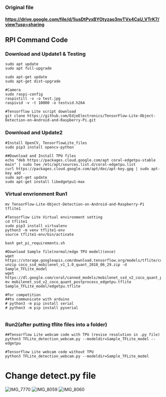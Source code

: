 ### Original file
#### https://drive.google.com/file/d/1iusDtPvxBYOtyzao3nvTVx4CaU_VTrK7/view?usp=sharing
## RPI Command Code
### Download and Update1 & Testing
~~~
sudo apt update
sudo apt full-upgrade

sudo apt-get update
sudo apt-get dist-upgrade

#Camera
sudo raspi-config 
raspistill -v -o test.jpg
raspivid -v -t 10000 -o testvid.h264

#Tensorflow Lite script download
git clone https://github.com/EdjeElectronics/TensorFlow-Lite-Object-Detection-on-Android-and-Raspberry-Pi.git
~~~

### Download and Update2
~~~
#Install OpenCV, TensorflowLite_files
sudo pip3 install opencv-python 

##Download and Install TPU files
echo "deb https://packages.cloud.google.com/apt coral-edgetpu-stable main" | sudo tee /etc/apt/sources.list.d/coral-edgetpu.list
curl https://packages.cloud.google.com/apt/doc/apt-key.gpg | sudo apt-key add -
sudo apt-get update
sudo apt-get install libedgetpu1-max
~~~


### Virtual envrionment Run1
~~~
mv TensorFlow-Lite-Object-Detection-on-Android-and-Raspberry-Pi tflite1

#Tensorflow Lite Virtual environment setting
cd tflite1
sudo pip3 install virtualenv
python3 -m venv tflite1-env
source tflite1-env/bin/activate

bash get_pi_requirements.sh

#Download Sample file(normal/edge TPU model)(once)
wget https://storage.googleapis.com/download.tensorflow.org/models/tflite/coco_ssd_mobilenet_v1_1.0_quant_2018_06_29.zip
unzip coco_ssd_mobilenet_v1_1.0_quant_2018_06_29.zip -d Sample_TFLite_model
wget https://dl.google.com/coral/canned_models/mobilenet_ssd_v2_coco_quant_postprocess_edgetpu.tflite
mv mobilenet_ssd_v2_coco_quant_postprocess_edgetpu.tflite Sample_TFLite_model/edgetpu.tflite

#For competition
##to communicate with arduino
# python3 -m pip install serial
# python3 -m pip install pyserial


~~~

### Run2(after putting tflite files into a folder) 
~~~
##Tensorflow Lite webcam code with TPU (revise resolution in .py file)
python3 TFLite_detection_webcam.py --modeldir=Sample_TFLite_model --edgetpu

#Tensorflow Lite webcam code without TPU
python3 TFLite_detection_webcam.py --modeldir=Sample_TFLite_model
~~~

# Change detect.py file
![IMG_7770](https://user-images.githubusercontent.com/88171531/135710082-72bd71c0-109a-42bb-9002-465c97e60f96.jpeg)
![IMG_8059](https://user-images.githubusercontent.com/88171531/135710089-28ee9cfb-fbf6-46c3-b47d-fa1ff43b1b1b.jpg)
![IMG_8060](https://user-images.githubusercontent.com/88171531/135710093-962216ea-292f-43b6-86d7-ce4bfd064174.jpeg)

